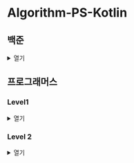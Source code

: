 # Algorithm-PS-Kotlin

## 백준

<details>
  <summary>열기</summary>
  <div markdown="1">

  [2166번 다각형의 면적](src/main/kotlin/baekjoon/b2166/B2166.kt)  
  [2239번 스도쿠](src/main/kotlin/baekjoon/b2239/B2239.kt)  
  [2473번 세 용액](src/main/kotlin/baekjoon/b2473/B2473.kt)  
  [9466번 텀 프로젝트](src/main/kotlin/baekjoon/b9466/B9466.kt)  
  [13334번 철로](src/main/kotlin/baekjoon/b13334/B13334.kt)  
  [1019번 책 페이지](src/main/kotlin/baekjoon/b1019/B1019.kt)  
  [2357번 최솟값과 최댓값](src/main/kotlin/baekjoon/b2357/B2357.kt)  
  [3015번 오아시스 재결합](src/main/kotlin/baekjoon/b3015/B3015.kt)  
  [11505번 구간 곱 구하기](src/main/kotlin/baekjoon/b11505/B11505.kt)  
  [2548번 대표 자연수](src/main/kotlin/baekjoon/b2548/B2548.kt)  
  [10971번 외판원 순회](src/main/kotlin/baekjoon/b10971/B10971.kt)  
  [10942번 팰린드롬?](src/main/kotlin/baekjoon/b10942/B10942.kt)  
  [1138번 한 줄로 서기](src/main/kotlin/baekjoon/b1138/B1138.kt)  
  [10819번 차이를 최대로](src/main/kotlin/baekjoon/b10819/B10819.kt)  
  [2210번 숫자판 점프](src/main/kotlin/baekjoon/b2210/B2210.kt)  
  [15658번 연산자 끼워넣기 (2)](src/main/kotlin/baekjoon/b15658/B15658.kt)  
  [14620번 개화](src/main/kotlin/baekjoon/b14620/B14620.kt)  
  [16922번 로마 숫자 만들기](src/main/kotlin/baekjoon/b16922/B16922.kt)  
  [1297번 TV 크기](src/main/kotlin/baekjoon/b1297/B1297.kt)  
  [11689번 GCD(n, k) = 1](src/main/kotlin/baekjoon/b11689/B11689.kt)  
  [12015번 가장 긴 증가하는 부분 수열 2](src/main/kotlin/baekjoon/b12015/B12015.kt)  
  [1417번 국회의원 선거](src/main/kotlin/baekjoon/b1417/B1417.kt)  
  [1026번 보물](src/main/kotlin/baekjoon/b1026/B1026.kt)  
  [17086번 아기 상어 2](src/main/kotlin/baekjoon/b17086/B17086.kt)  
  [2468번 안전 영역](src/main/kotlin/baekjoon/b2468/B2468.kt)  
  [13335번 트럭](src/main/kotlin/baekjoon/b13335/B13335.kt)  
  [9613번 GCD 합](src/main/kotlin/baekjoon/b9613/B9613.kt)  
  [18429번 근손실](src/main/kotlin/baekjoon/b18429/B18429.kt)  
  [16198번 에너지 모으기](src/main/kotlin/baekjoon/b16198/B16198.kt)  
  [10973번 이전 순열](src/main/kotlin/baekjoon/b10973/B10973.kt)
  [2961번 도영이가 만든 맛있는 음식](src/main/kotlin/baekjoon/b2961/B2961.kt)  
  [1058번 친구](src/main/kotlin/baekjoon/b1058/B1058.kt)  
  [5212번 지구 온난화](src/main/kotlin/baekjoon/b5212/B5212.kt)  
  [2502번 떡 먹는 호랑이](src/main/kotlin/baekjoon/b2502/B2502.kt)  
  [2304번 창고 다각형](src/main/kotlin/baekjoon/b2304/B2304.kt)  
  [1747번 소수&팰린드롬](src/main/kotlin/baekjoon/b1747/B1747.kt)  
  [16926번 배열 돌리기 1](src/main/kotlin/baekjoon/b16926/B16926.kt)  
  [16987번 계란으로 계란치기](src/main/kotlin/baekjoon/b16987/B16987.kt)  
  [2810번 컵홀더](src/main/kotlin/baekjoon/b2810/B2810.kt)  
  [2564번 경비원](src/main/kotlin/baekjoon/b2564/B2564.kt)  
  [1052번 물병](src/main/kotlin/baekjoon/b1052/B1052.kt)  
  [16918번 봄버맨](src/main/kotlin/baekjoon/b16918/B16918.kt)  
  [1790번 수 이어 쓰기 2](src/main/kotlin/baekjoon/b1790/B1790.kt)  
  [17609번 회문](src/main/kotlin/baekjoon/b17609/B17609.kt)  
  [1254번 팰린드롬 만들기](src/main/kotlin/baekjoon/b1254/B1254.kt)  
  [16935번 배열 돌리기 3](src/main/kotlin/baekjoon/b16935/B16935.kt)  
  [2002번 추월](src/main/kotlin/baekjoon/b2002/B2002.kt)  
  [2615번 오목](src/main/kotlin/baekjoon/b2615/B2615.kt)

  </div>
</details>

## 프로그래머스

### Level1

<details>
  <summary>열기</summary>
  <div markdown="2">

  [신고 결과 받기(2022 카카오 공채)](src/main/kotlin/programmers/level1/P92334.kt)  
  [로또의 최고 순위와 최저 순위(2021 백엔드 데브매칭)](src/main/kotlin/programmers/level1/P77484.kt)  
  [신규 아이디 추천(2021 카카오 공채)](src/main/kotlin/programmers/level1/P72410.kt)  
  [숫자 문자열과 영단어(2021 카카오 인턴십)](src/main/kotlin/programmers/level1/P81301.kt)  
  [키패드 누르기(2020 카카오 인턴십)](src/main/kotlin/programmers/level1/P67256.kt)  
  [크레인 인형뽑기 게임(2019 카카오 개발자 겨울 인턴십)](src/main/kotlin/programmers/level1/P64061.kt)  
  [없는 숫자 더하기(월간 코드 챌린지 시즌3)](src/main/kotlin/programmers/level1/P86051.kt)  
  [음양 더하기(월간 코드 챌린지 시즌2)](src/main/kotlin/programmers/level1/P76501.kt)  
  [내적(월간 코드 챌린지 시즌1)](src/main/kotlin/programmers/level1/P70128.kt)  
  [소수 만들기(Summer/Winter Coding(~2018))](src/main/kotlin/programmers/level1/P12977.kt)  
  [K번째수](src/main/kotlin/programmers/level1/P42748.kt)  
  [모의고사](src/main/kotlin/programmers/level1/P42840.kt)  
  [체육복](src/main/kotlin/programmers/level1/P42862.kt)  
  [실패율(2019 카카오 공채)](src/main/kotlin/programmers/level1/P42889.kt)  
  [약수의 개수와 덧셈(월간 코드 챌린지 시즌2)](src/main/kotlin/programmers/level1/P77884.kt)  
  [3진법 뒤집기(월간 코드 챌린지 시즌1)](src/main/kotlin/programmers/level1/P68935.kt)  
  [두 개 뽑아서 더하기(월간 코드 챌린지 시즌1)](src/main/kotlin/programmers/level1/P68644.kt)  
  [2016년](src/main/kotlin/programmers/level1/P12901.kt)  
  [최소직사각형(위클리 챌린지)](src/main/kotlin/programmers/level1/P86491.kt)  
  [나머지가 1이 되는 수 찾기(월간 코드 챌린지 시즌3)](src/main/kotlin/programmers/level1/P87389.kt)  
  [부족한 금액 계산하기(위클리 챌린지)](src/main/kotlin/programmers/level1/P82612.kt)  
  [가운데 글자 가져오기](src/main/kotlin/programmers/level1/P12903.kt)  
  [나누어 떨어지는 숫자 배열](src/main/kotlin/programmers/level1/P12910.kt)  
  [두 정수 사이의 합](src/main/kotlin/programmers/level1/P12912.kt)  
  [문자열 내 마음대로 정렬하기](src/main/kotlin/programmers/level1/P12915.kt)  
  [문자열 내림차순으로 배치하기](src/main/kotlin/programmers/level1/P12917.kt)  
  [문자열 다루기 기본](src/main/kotlin/programmers/level1/P12918.kt)  
  [서울에서 김서방 찾기](src/main/kotlin/programmers/level1/P12919.kt)  
  [수박수박수박수박수박수?](src/main/kotlin/programmers/level1/P12922.kt)  
  [문자열을 정수로 바꾸기](src/main/kotlin/programmers/level1/P12925.kt)  
  [시저 암호](src/main/kotlin/programmers/level1/P12926.kt)  
  [약수의 합](src/main/kotlin/programmers/level1/P12928.kt)  
  [이상한 문자 만들기](src/main/kotlin/programmers/level1/P12930.kt)  
  [자릿수 더하기](src/main/kotlin/programmers/level1/P12931.kt)  
  [자연수 뒤집어 배열로 만들기](src/main/kotlin/programmers/level1/P12932.kt)  
  [정수 내림차순으로 배치하기](src/main/kotlin/programmers/level1/P12933.kt)  
  [정수 제곱근 판별](src/main/kotlin/programmers/level1/P12934.kt)  
  [제일 작은 수 제거하기](src/main/kotlin/programmers/level1/P12935.kt)  
  [짝수와 홀수](src/main/kotlin/programmers/level1/P12937.kt)  
  [최대공약수와 최소공배수](src/main/kotlin/programmers/level1/P12940.kt)  
  [콜라츠 추측](src/main/kotlin/programmers/level1/P12943.kt)  
  [평균 구하기](src/main/kotlin/programmers/level1/P12944.kt)  
  [하샤드 수](src/main/kotlin/programmers/level1/P12947.kt)  
  [핸드폰 번호 가리기](src/main/kotlin/programmers/level1/P12948.kt)  
  [행렬의 덧셈](src/main/kotlin/programmers/level1/P12950.kt)  
  [x만큼 간격이 있는 n개의 숫자](src/main/kotlin/programmers/level1/P12954.kt)  
  [직사각형 별찍기](src/main/kotlin/programmers/level1/P12969.kt)
    
  </div>
</details>

### Level 2

<details>
  <summary>열기</summary>
  <div markdown="3">

  [문자열 압축(2020 카카오 공채)](src/main/kotlin/programmers/level2/P60057.kt)  
  [오픈채팅방(2019 카카오 공채)](src/main/kotlin/programmers/level2/P42888.kt)  
  [멀쩡한 사각형(Summer/Winter Coding(2019))](src/main/kotlin/programmers/level2/P62048.kt)  
  [기능개발](src/main/kotlin/programmers/level2/P42586.kt)  
  [타겟 넘버](src/main/kotlin/programmers/level2/P43165.kt)  
  [행렬 테두리 회전하기(2021 백엔드 데브매칭)](src/main/kotlin/programmers/level2/P77485.kt)  
  [메뉴 리뉴얼(2021 카카오 공채)](src/main/kotlin/programmers/level2/P72411.kt)  
  [괄호 변환(2020 카카오 공채)](src/main/kotlin/programmers/level2/P60058.kt)  
  [거리두기 확인하기(2021 카카오 인턴십)](src/main/kotlin/programmers/level2/P81302.kt)
  
  </div>
</details>
